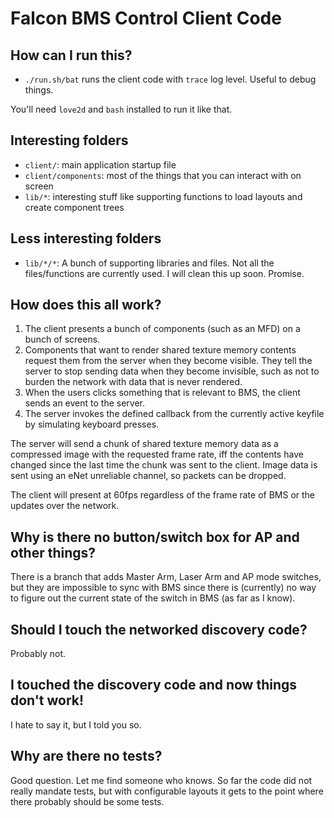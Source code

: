 # Falcon BMS Control Client Code

## How can I run this?

- `./run.sh/bat` runs the client code with `trace` log level. Useful to debug things.

You'll need `love2d` and `bash` installed to run it like that.

## Interesting folders

- `client/`: main application startup file
- `client/components`: most of the things that you can interact with on screen
- `lib/*`: interesting stuff like supporting functions to load layouts and create component trees

## Less interesting folders

- `lib/*/*`: A bunch of supporting libraries and files. Not all the files/functions are currently used. I will clean this up soon. Promise.

## How does this all work?

1. The client presents a bunch of components (such as an MFD) on a bunch of screens.
2. Components that want to render shared texture memory contents request them from the server when they become visible. They tell the server to stop sending data when they become invisible, such as not to burden the network with data that is never rendered.
3. When the users clicks something that is relevant to BMS, the client sends an event to the server.
4. The server invokes the defined callback from the currently active keyfile by simulating keyboard presses. 

The server will send a chunk of shared texture memory data as a compressed image with the requested frame rate, iff the contents have changed since the last time the chunk was sent to the client. Image data is sent using an eNet unreliable channel, so packets can be dropped.

The client will present at 60fps regardless of the frame rate of BMS or the updates over the network.

## Why is there no button/switch box for AP and other things?

There is a branch that adds Master Arm, Laser Arm and AP mode switches, but they are impossible to sync with BMS since there is (currently) no way to figure out the current state of the switch in BMS (as far as I know).

## Should I touch the networked discovery code?

Probably not.

## I touched the discovery code and now things don't work!

I hate to say it, but I told you so.

## Why are there no tests?

Good question. Let me find someone who knows.
So far the code did not really mandate tests, but with configurable layouts it gets to the point where there probably should be some tests.